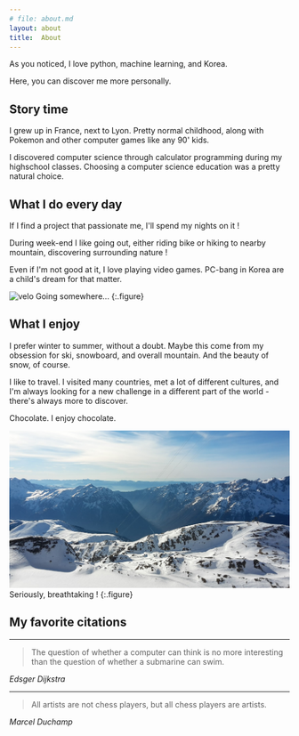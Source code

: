 ```yaml
---
# file: about.md
layout: about
title:  About
---
```


As you noticed, I love python, machine learning, and Korea.

Here, you can discover me more personally.

## Story time

I grew up in France, next to Lyon. Pretty normal childhood, along with Pokemon and other computer games like any 90' kids.

I discovered computer science through calculator programming during my highschool classes. Choosing a computer science education was a pretty natural choice.

## What I do every day

If I find a project that passionate me, I'll spend my nights on it !

During week-end I like going out, either riding bike or hiking to nearby mountain, discovering surrounding nature !

Even if I'm not good at it, I love playing video games. PC-bang in Korea are a child's dream for that matter.

![velo](/assets/img/about/velo.jpg)
Going somewhere...
{:.figure}

## What I enjoy

I prefer winter to summer, without a doubt. Maybe this come from my obsession for ski, snowboard, and overall mountain. And the beauty of snow, of course.

I like to travel. I visited many countries, met a lot of different cultures, and I'm always looking for a new challenge in a different part of the world - there's always more to discover.

Chocolate. I enjoy chocolate.

![mountain](/assets/img/about/mountain.jpg)
Seriously, breathtaking !
{:.figure}

## My favorite citations

---

> The question of whether a computer can think is no more interesting than the question of whether a submarine can swim.

_Edsger Dijkstra_

---

> All artists are not chess players, but all chess players are artists.

_Marcel Duchamp_
